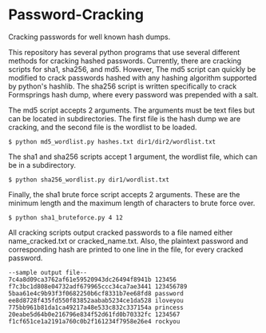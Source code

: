 Password-Cracking
=================

Cracking passwords for well known hash dumps.

This repository has several python programs that use several different methods for cracking hashed passwords. Currently, there are cracking scripts for sha1, sha256, and md5. However, The md5 script can quickly be modified to crack passwords hashed with any hashing algorithm supported by python's hashlib. The sha256 script is written specifically to crack Formsprings hash dump, where every password was prepended with a salt. 

The md5 script accepts 2 arguments. The arguments must be text files but can be located in subdirectories. The first file is the hash dump we are cracking, and the second file is the wordlist to be loaded. 

    $ python md5_wordlist.py hashes.txt dir1/dir2/wordlist.txt
    
The sha1 and sha256 scripts accept 1 argument, the wordlist file, which can be in a subdirectory. 

    $ python sha256_wordlist.py dir1/wordlist.txt
    
Finally, the sha1 brute force script accepts 2 arguments. These are the minimum length and the maximum length of characters to brute force over. 

    $ python sha1_bruteforce.py 4 12
    

All cracking scripts output cracked passwords to a file named either name_cracked.txt or cracked_name.txt. Also, the plaintext password and corresponding hash are printed to one line in the file, for every cracked password. 
    
    --sample output file--
    7c4a8d09ca3762af61e59520943dc26494f8941b 123456
    f7c3bc1d808e04732adf679965ccc34ca7ae3441 123456789
    5baa61e4c9b93f3f0682250b6cf8331b7ee68fd8 password
    ee8d8728f435fd550f83852aabab5234ce1da528 iloveyou
    775bb961b81da1ca49217a48e533c832c337154a princess
    20eabe5d64b0e216796e834f52d61fd0b70332fc 1234567
    f1cf651ce1a2191a760c0b2f161234f7958e26e4 rockyou
